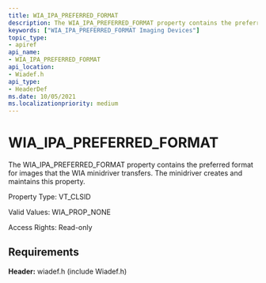 ```yaml
---
title: WIA_IPA_PREFERRED_FORMAT
description: The WIA_IPA_PREFERRED_FORMAT property contains the preferred format for images that the WIA minidriver transfers. The minidriver creates and maintains this property.
keywords: ["WIA_IPA_PREFERRED_FORMAT Imaging Devices"]
topic_type:
- apiref
api_name:
- WIA_IPA_PREFERRED_FORMAT
api_location:
- Wiadef.h
api_type:
- HeaderDef
ms.date: 10/05/2021
ms.localizationpriority: medium
---
```


# WIA_IPA_PREFERRED_FORMAT

The WIA_IPA_PREFERRED_FORMAT property contains the preferred format for images that the WIA minidriver transfers. The minidriver creates and maintains this property.

Property Type: VT_CLSID

Valid Values: WIA_PROP_NONE

Access Rights: Read-only

## Requirements

**Header:** wiadef.h (include Wiadef.h)
